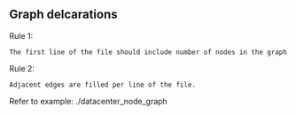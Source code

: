 ## Graph delcarations

Rule 1:
```
The first line of the file should include number of nodes in the graph
```

Rule 2:
```
Adjacent edges are filled per line of the file.
```

Refer to example: ./datacenter_node_graph
